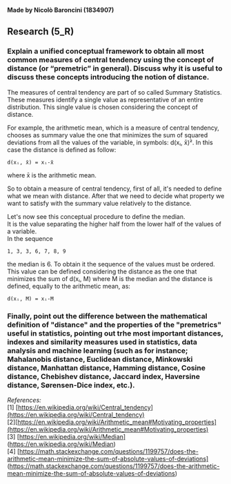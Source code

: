 **Made by Nicolò Baroncini (1834907)**

## Research (5_R)
### Explain a unified conceptual framework to obtain all most common measures of central tendency using the concept of distance (or “premetric” in general). Discuss why it is useful to discuss these concepts introducing the notion of distance.
The measures of central tendency are part of so called Summary Statistics. These measures identify a single value as representative of an entire distribution. This single value is chosen considering the concept of distance.

For example, the arithmetic mean, which is a measure of central tendency, chooses as summary value the one that minimizes the sum of squared deviations from all the values of the variable, in symbols: d(xᵢ, x̄)². In this case the distance is defined as follow:

```
d(xᵢ, x̄) = xᵢ-x̄
```

where x̄ is the arithmetic mean. 

So to obtain a measure of central tendency, first of all, it's needed to define what we mean with distance. After that we need to decide what property we want to satisfy with the summary value relatively to the distance.

Let's now see this conceptual procedure to define the median. \
It is the value separating the higher half from the lower half of the values of a variable.\
In the sequence 
```
1, 3, 3, 6, 7, 8, 9 
```
the median is 6. To obtain it the sequence of the values must be ordered.\
This value can be defined considering the distance as the one that minimizes the sum of d(xᵢ, M) where M is the median and the distance is defined, equally to the arithmetic mean, as:


```
d(xᵢ, M) = xᵢ-M
```


### Finally, point out the difference between the mathematical definition of "distance" and the properties of the "premetrics" useful in statistics, pointing out trhe most important distances, indexes and similarity measures used in statistics, data analysis and machine learning (such as for instance; Mahalanobis distance, Euclidean distance, Minkowski distance, Manhattan distance, Hamming distance, Cosine distance, Chebishev distance, Jaccard index, Haversine distance, Sørensen-Dice index, etc.).

*References:* \
[1] [https://en.wikipedia.org/wiki/Central_tendency](https://en.wikipedia.org/wiki/Central_tendency) \
[2][https://en.wikipedia.org/wiki/Arithmetic_mean#Motivating_properties](https://en.wikipedia.org/wiki/Arithmetic_mean#Motivating_properties) \
[3] [https://en.wikipedia.org/wiki/Median] (https://en.wikipedia.org/wiki/Median) \
[4] [https://math.stackexchange.com/questions/1199757/does-the-arithmetic-mean-minimize-the-sum-of-absolute-values-of-deviations] (https://math.stackexchange.com/questions/1199757/does-the-arithmetic-mean-minimize-the-sum-of-absolute-values-of-deviations)
